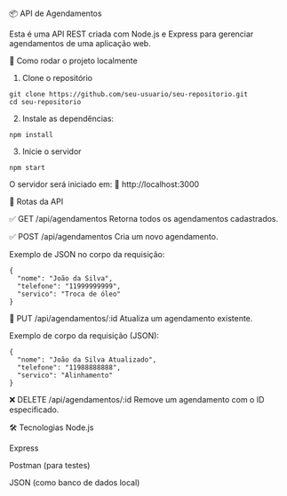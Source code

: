 📦 API de Agendamentos

Esta é uma API REST criada com Node.js e Express para gerenciar agendamentos de uma aplicação web.

🚀 Como rodar o projeto localmente
1. Clone o repositório
```
git clone https://github.com/seu-usuario/seu-repositorio.git
cd seu-repositorio
```
2. Instale as dependências:
```
npm install
```
3. Inicie o servidor
```
npm start
```
O servidor será iniciado em:
📍 http://localhost:3000

📌 Rotas da API

✅ GET /api/agendamentos
Retorna todos os agendamentos cadastrados.

✅ POST /api/agendamentos
Cria um novo agendamento.

Exemplo de JSON no corpo da requisição:
```
{
  "nome": "João da Silva",
  "telefone": "11999999999",
  "servico": "Troca de óleo"
}
```
🔄 PUT /api/agendamentos/:id
Atualiza um agendamento existente.

Exemplo de corpo da requisição (JSON):
```
{
  "nome": "João da Silva Atualizado",
  "telefone": "11988888888",
  "servico": "Alinhamento"
}
```

❌ DELETE /api/agendamentos/:id
Remove um agendamento com o ID especificado.

🛠 Tecnologias
Node.js

Express

Postman (para testes)

JSON (como banco de dados local)
